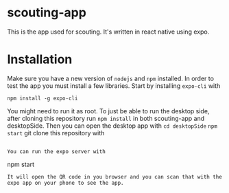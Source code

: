 # scouting-app
This is the app used for scouting. It's written in react native using expo.

# Installation
Make sure you have a new version of `nodejs` and `npm` installed. In order to test the app you must install a few libraries. Start by installing `expo-cli` with
```
npm install -g expo-cli
```

You might need to run it as root.   To just be able to run the desktop side, after cloning this repository run ```npm install``` in both scouting-app and desktopSide. Then you can open the desktop app with ```cd desktopSide``` ```npm start```
   git clone this repository with
```

You can run the expo server with
```
npm start
```
It will open the QR code in you browser and you can scan that with the expo app on your phone to see the app.


